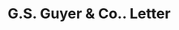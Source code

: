 ---
doi: 10.7916/D85T4XJQ
date_other: '1890'
date_other_textual: 1890-1899
form: correspondence
genre:
- Letters (correspondence)
name:
- G.S. Guyer & Co.
object_in_context_url: https://biggert.cul.columbia.edu/items/view/ave_biggert_00383
subject_hierarchical_geographic:
- Boston, Massachusetts, United States
subject_name:
- G.S. Guyer & Co.
title: G.S. Guyer & Co.. Letter
sort_title: G.S. Guyer & Co.. Letter
call_number: ave_biggert_00383
coordinates:
- 42.35805555555556,-71.06361111111111
pid: ave_biggert_00383
identifiers: ave_biggert_00383
thumbnail: https://derivativo-3.library.columbia.edu/iiif/2/ldpd:344047/full/!256,256/0/native.jpg
permalink: "/items/ave_biggert_00383/"
layout: iiif-image-page
---